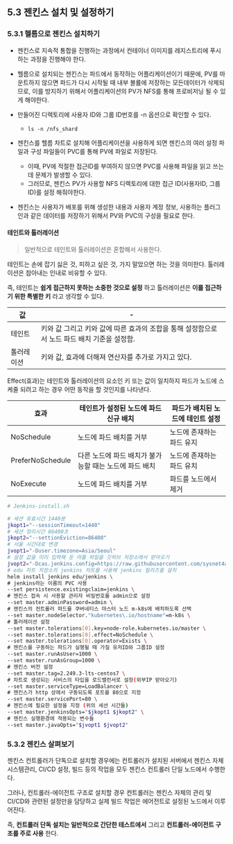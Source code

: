 ## 5.3 젠킨스 설치 및 설정하기



### 5.3.1 헬름으로 젠킨스 설치하기

- 젠킨스로 지속적 통합을 진행하는 과정에서 컨테이너 이미지를 레지스트리에 푸시하는 과정을 진행해야 한다.

- 헬름으로 설치되는 젠킨스는 파드에서 동작하는 어플리케이션이기 때문에, PV를 마운트하지 않으면 파드가 다시 시작될 때 내부 볼륨에 저장하는 모든데이터가 삭제되므로, 이를 방지하기 위해서 어플리케이션의 PV가 NFS를 통해 프로비저닝 될 수 있게 해야한다.
- 만들어진 디렉토리에 사용자 ID와 그룹 ID번호를 -n 옵션으로 확인할 수 있다.
  - `ls -n /nfs_shard`
- 젠킨스를 헬름 차트로 설치해 어플리케이션을 사용하게 되면 젠킨스의 여러 설정 파일과 구성 파일들이 PVC를 통해 PV에 파일로 저장된다.
  - 이때, PV에 적절한 접근ID를 부여하지 않으면 PVC를 사용해 파일을 읽고 쓰는데 문제가 발생할 수 있다.
  - 그러므로, 젠킨스 PV가 사용할 NFS 디렉토리에 대한 접근 ID(사용자ID, 그룹ID)를 설정 해줘야한다.
- 젠킨스는 사용자가 배포를 위해 생성한 내용과 사용자 계정 정보, 사용하는 플러그인과 같은 데이터를 저장하기 위해서 PV와 PVC의 구성을 필요로 한다.

#### 테인트와 톨러레이션

> 일반적으로 테인트와 톨러레이션은 혼합해서 사용한다.

테인트는 손에 잡기 싫은 것, 피하고 싶은 것, 가지 말았으면 하는 것을 의미한다. 톨러레이션은 참아내는 인내로 비유할 수 있다.

즉, 테인트는 **쉽게 접근하지 못하는 소중한 것으로 설정** 하고 톨러레이션은 **이를 접근하기 위한 특별한 키** 라고 생각할 수 있다.

| 값         | -                                                            |
| ---------- | ------------------------------------------------------------ |
| 테인트     | 키와 값 그리고 키와 값에 따른 효과의 조합을 통해 설정함으로서 노드 파드 배치 기준을 설정함. |
| 톨러레이션 | 키와 값, 효과에 더해져 연산자를 추가로 가지고 있다.          |

Effect(효과)는 테인트와 톨러레이션의 요소인 키 또는 값이 일치하지 파드가 노드에 스케줄 되려고 하는 경우 어떤 동작을 할 것인지를 나타낸다.

| 효과             | 테인트가 설정된 노드에 파드 신규 배치                  | 파드가 배치된 노드에 테인트 설정 |
| ---------------- | ------------------------------------------------------ | -------------------------------- |
| NoSchedule       | 노드에 파드 배치를 거부                                | 노드에 존재하는 파드 유지        |
| PreferNoSchedule | 다른 노드에 파드 배치가 불가능할 때는 노드에 파드 배치 | 노드에 존재하는 파드 유치        |
| NoExecute        | 노드에 파드 배치를 거부                                | 파드를 노드에서 제거             |

```sh
# Jenkins-install.sh

# 세션 유효시간 1440분
jkopt1="--sessionTimeout=1440"
# 세션 정리시간 86400초
jkopt2="--settionEviction=86400"
# 서울 시간대로 변경
jvopt1="-Duser.timezone=Asia/Seoul"
# 설정 값을 미리 입력해 둔 야플 파일을 깃허브 저장소에서 받아오기
jvopt2="-Dcas.jenkins.config=https://raw.githubusercontent.com/sysnet4admin/_Book_k8sInfra/main/ch5/5.3.1/jenkins-config.yaml"
# edu 차트 저장소의 jenkins 차트를 사용해 jenkins 릴리즈를 설치
helm install jenkins edu/jenkins \
# jenkins라는 이름의 PVC 사용
--set persistence.existingclaim=jenkins \
# 젠킨스 접속 시 사용할 관리자 비밀번호를 admin으로 설정
--set master.adminPassword=admin \
# 젠킨스의 컨트롤러 파드를 쿠버네티스 마스터 노드 m-k8s에 배치하도록 선택
--set master.nodeSelector."kubernetes\.io/hostname"=m-k8s \
# 톨러레이션 설정
--set master.tolerations[0].key=node-role.kubernetes.io/master \
--set master.tolerations[0].effect=NoSchedule \
--set master.tolerations[0].operator=Exists \
# 젠킨스를 구동하는 파드가 실행될 때 가질 유저ID와 그룹ID 설정
--set master.runAsUser=1000 \
--set master.runAsGroup=1000 \
# 젠킨스 버전 설정
--set master.tag=2.249.3-lts-centos7 \
# 차트로 생성되는 서비스의 타입을 로드밸런서로 설정(외부IP 받아오기)
--set master.serviceType=LoadBalancer \
# 젠킨스가 http 상에서 구동되도록 포트를 80으로 지정
--set master.servicePort=80 \
# 젠킨스에 필요한 설정을 지정 (위의 세션 시간들)
--set master.jenkinsOpts="$jkopt1 $jkopt2" \
# 젠킨스 실행환경에 적용되는 변수들
--set master.javaOpts="$jvopt1 $jvopt2"
```



### 5.3.2 젠킨스 살펴보기

젠킨스 컨트롤러가 단독으로 설치할 경우에는 컨트롤러가 설치된 서버에서 젠킨스 자체 시스템관리, CI/CD 설정, 빌드 등의 작업을 모두 젠킨스 컨트롤러 단일 노드에서 수행한다.

그러나, 컨트롤러-에이전트 구조로 설치할 경우 컨트롤러는 젠킨스 자체의 관리 및 CI/CD와 관련된 설정만을 담당하고 실제 빌드 작업은 에어전트로 설정된 노드에서 이루어진다.

즉, **컨트롤러 단독 설치는 일반적으로 간단한 테스트에서** 그리고 **컨트롤러-에이전트 구조를 주로 사용** 한다.




